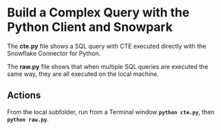 # Build a Complex Query with the Python Client and Snowpark

The **cte.py** file shows a SQL query with CTE executed directly with the Snowflake Connector for Python.

The **raw.py** file shows that when multiple SQL queries are executed the same way, they are all executed on the local machine.

## Actions

From the local subfolder, run from a Terminal window **`python cte.py`**, then  **`python raw.py`**.
